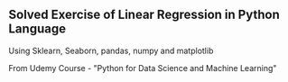## Solved Exercise of Linear Regression in Python Language
Using Sklearn, Seaborn, pandas, numpy and matplotlib

From Udemy Course - "Python for Data Science and Machine Learning"
